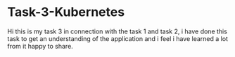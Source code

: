 # Task-3-Kubernetes
Hi this is my task 3 in connection with the task 1 and task 2, i have done this task to get an understanding of the application and i feel i have learned a lot from it happy to share. 
